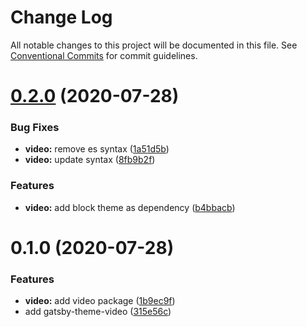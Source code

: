 # Change Log

All notable changes to this project will be documented in this file.
See [Conventional Commits](https://conventionalcommits.org) for commit guidelines.

# [0.2.0](https://github.com/reflexjs/reflex/compare/@reflexjs/gatsby-theme-video@0.1.0...@reflexjs/gatsby-theme-video@0.2.0) (2020-07-28)


### Bug Fixes

* **video:** remove es syntax ([1a51d5b](https://github.com/reflexjs/reflex/commit/1a51d5b4494038d99f41d856709d6d0932a458e2))
* **video:** update syntax ([8fb9b2f](https://github.com/reflexjs/reflex/commit/8fb9b2f338af913a0043001121a199ce4297afcb))


### Features

* **video:** add block theme as dependency ([b4bbacb](https://github.com/reflexjs/reflex/commit/b4bbacbcba0cc271ec0197ea08533352f7989808))





# 0.1.0 (2020-07-28)


### Features

* **video:** add video package ([1b9ec9f](https://github.com/reflexjs/reflex/commit/1b9ec9f87f719071c8247c98abe7c746e0eb19dd))
* add gatsby-theme-video ([315e56c](https://github.com/reflexjs/reflex/commit/315e56c8eaa4c93eef514dfe18f420388ceba432))
